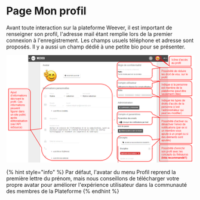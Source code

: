 # Page Mon profil

 Avant toute interaction sur la plateforme Weever, il est important de renseigner son profil, l'adresse mail étant remplie lors de la premier connexion à l'enregistrement. Les champs usuels téléphone et adresse sont proposés. Il y a aussi un champ dédié à une petite bio pour se présenter.

![](../../.gitbook/assets/image.png)

{% hint style="info" %}
 Par défaut, l'avatar du menu Profil reprend la première lettre du prénom, mais nous conseillons de télécharger votre propre avatar pour améliorer l'expérience utilisateur dans la communauté des membres de la Plateforme
{% endhint %}

